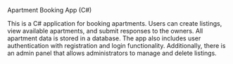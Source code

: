 Apartment Booking App (C#)

This is a C# application for booking apartments. Users can create listings, view available apartments, and submit responses to the owners.
All apartment data is stored in a database. The app also includes user authentication with registration and login functionality.
Additionally, there is an admin panel that allows administrators to manage and delete listings.
